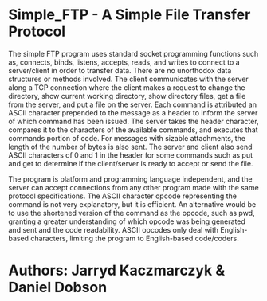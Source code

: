 # Simple_FTP - A Simple File Transfer Protocol

The simple FTP program uses standard socket programming
functions such as, connects, binds, listens, accepts, reads, and writes to connect to a
server/client in order to transfer data. There are no unorthodox data structures or methods
involved. The client communicates with the server along a TCP connection where the client
makes a request to change the directory, show current working directory, show directory
files, get a file from the server, and put a file on the server. Each command is attributed an
ASCII character prepended to the message as a header to inform the server of which
command has been issued. The server takes the header character, compares it to the
characters of the available commands, and executes that commands portion of code. For
messages with sizable attachments, the length of the number of bytes is also sent.
The server and client also send ASCII characters of 0 and 1 in the header for some commands
such as put and get to determine if the client/server is ready to accept or send the file.

The program is platform and programming language independent, and
the server can accept connections from any other program made with the same protocol
specifications. The ASCII character opcode representing the command is not very explanatory, 
but it is efficient. An alternative would be to use the shortened version of the command as the opcode,
such as pwd, granting a greater understanding of which opcode was being generated and
sent and the code readability. ASCII opcodes only deal with English-based
characters, limiting the program to English-based code/coders.

# Authors: Jarryd Kaczmarczyk & Daniel Dobson
